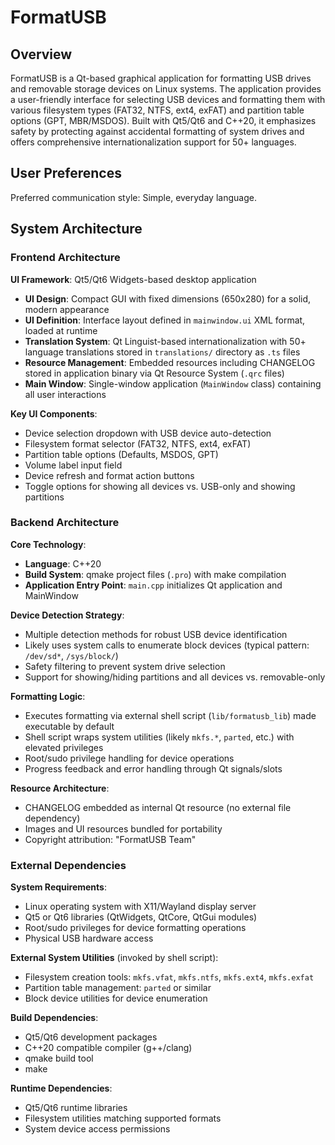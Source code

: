 # FormatUSB

## Overview

FormatUSB is a Qt-based graphical application for formatting USB drives and removable storage devices on Linux systems. The application provides a user-friendly interface for selecting USB devices and formatting them with various filesystem types (FAT32, NTFS, ext4, exFAT) and partition table options (GPT, MBR/MSDOS). Built with Qt5/Qt6 and C++20, it emphasizes safety by protecting against accidental formatting of system drives and offers comprehensive internationalization support for 50+ languages.

## User Preferences

Preferred communication style: Simple, everyday language.

## System Architecture

### Frontend Architecture

**UI Framework**: Qt5/Qt6 Widgets-based desktop application
- **UI Design**: Compact GUI with fixed dimensions (650x280) for a solid, modern appearance
- **UI Definition**: Interface layout defined in `mainwindow.ui` XML format, loaded at runtime
- **Translation System**: Qt Linguist-based internationalization with 50+ language translations stored in `translations/` directory as `.ts` files
- **Resource Management**: Embedded resources including CHANGELOG stored in application binary via Qt Resource System (`.qrc` files)
- **Main Window**: Single-window application (`MainWindow` class) containing all user interactions

**Key UI Components**:
- Device selection dropdown with USB device auto-detection
- Filesystem format selector (FAT32, NTFS, ext4, exFAT)
- Partition table options (Defaults, MSDOS, GPT)
- Volume label input field
- Device refresh and format action buttons
- Toggle options for showing all devices vs. USB-only and showing partitions

### Backend Architecture

**Core Technology**:
- **Language**: C++20
- **Build System**: qmake project files (`.pro`) with make compilation
- **Application Entry Point**: `main.cpp` initializes Qt application and MainWindow

**Device Detection Strategy**:
- Multiple detection methods for robust USB device identification
- Likely uses system calls to enumerate block devices (typical pattern: `/dev/sd*`, `/sys/block/`)
- Safety filtering to prevent system drive selection
- Support for showing/hiding partitions and all devices vs. removable-only

**Formatting Logic**:
- Executes formatting via external shell script (`lib/formatusb_lib`) made executable by default
- Shell script wraps system utilities (likely `mkfs.*`, `parted`, etc.) with elevated privileges
- Root/sudo privilege handling for device operations
- Progress feedback and error handling through Qt signals/slots

**Resource Architecture**:
- CHANGELOG embedded as internal Qt resource (no external file dependency)
- Images and UI resources bundled for portability
- Copyright attribution: "FormatUSB Team"

### External Dependencies

**System Requirements**:
- Linux operating system with X11/Wayland display server
- Qt5 or Qt6 libraries (QtWidgets, QtCore, QtGui modules)
- Root/sudo privileges for device formatting operations
- Physical USB hardware access

**External System Utilities** (invoked by shell script):
- Filesystem creation tools: `mkfs.vfat`, `mkfs.ntfs`, `mkfs.ext4`, `mkfs.exfat`
- Partition table management: `parted` or similar
- Block device utilities for device enumeration

**Build Dependencies**:
- Qt5/Qt6 development packages
- C++20 compatible compiler (g++/clang)
- qmake build tool
- make

**Runtime Dependencies**:
- Qt5/Qt6 runtime libraries
- Filesystem utilities matching supported formats
- System device access permissions